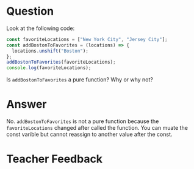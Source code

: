 # Question

Look at the following code:

```js
const favoriteLocations = ["New York City", "Jersey City"];
const addBostonToFavorites = (locations) => {
  locations.unshift("Boston");
};
addBostonToFavorites(favoriteLocations);
console.log(favoriteLocations);
```

Is `addBostonToFavorites` a pure function? Why or why not?

# Answer
No. `addBostonToFavorites` is not a pure function because the `favoriteLocations` changed after called the function. 
You can muate the const varible but cannot reassign to another value after the const.

# Teacher Feedback
